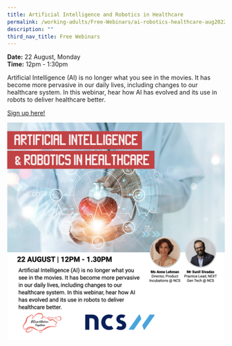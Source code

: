 ```yaml
---
title: Artificial Intelligence and Robotics in Healthcare
permalink: /working-adults/Free-Webinars/ai-robotics-healthcare-aug2022
description: ""
third_nav_title: Free Webinars
---
```

**Date:** 22 August, Monday
<br> **Time:** 12pm - 1:30pm

Artificial Intelligence (AI) is no longer what you see in the movies. It has become more pervasive in our daily lives, including changes to our healthcare system. In this webinar, hear how AI has evolved and its use in robots to deliver healthcare better. 

[Sign up here!](https://go.gov.sg/smarthealthcare-aug22)

![Free webinar on artificial intelligene and robotics for working adults](/images/Aug%202022/WA-22Aug-updated.png)